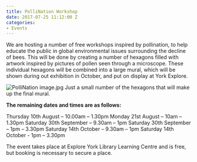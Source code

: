 ```yaml
---
title: PolliNation Workshop
date: 2017-07-25 11:12:00 Z
categories:
- Events
---
```


We are hosting a number of free workshops inspired by pollination, to help educate the public in global environmental issues surrounding the decline of bees. 
This will be done by creating a number of hexagons filled with artwork inspired by pictures of pollen seen through a microscope. These individual hexagons will be combined into a large mural, which will be shown during out exhibition in October, and put on display at York Explore. 

![PolliNation image.jpg](/uploads/PolliNation%20image.jpg)
Just a small number of the hexagons that will make up the final mural. 

**The remaining dates and times are as follows:**  

Thursday 10th August – 10.00am – 1.30pm 
Monday 21st August – 10am – 1.30pm
Saturday 30th September – 9.30am – 1pm 
Saturday 30th September – 1pm – 3.30pm 
Saturday 14th October – 9.30am – 1pm 
Saturday 14th October - 1pm – 3.30pm 

The event takes place at Explore York Library Learning Centre and is free, but booking is necessary to secure a place. 
